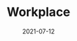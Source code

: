 ---
date: "2021-07-12"
draft: false
title: "Workplace"
description: "Application built to improve productivity"
icon: "fas fa-laptop-house"  # fontawesome icon pack : https://fontawesome.com/icons/
layout: "layout-3"


######################### banner #####################
banner:
  title: "Workplace"
  image: "images/products/02.jpg"
  content : "Create a best strategic tool, share it with your team and ensure it’s on track with intuitive dashboards. Simple enough with the sophistication and flexibility to meet the needs"
  background_class: "bg-light"
  button:
    enable : true
    label : "Try for Free"
    link : "get-demo/"

      
######################### product_info #####################
product_info:
  enable : true
  title: "New experiments <br> Launch in minutes"
  content: "Both non-technical and technical users can design and launch new experiments quickly. Distinctio cumque totam explicabo, quia minima quae esse! Laudantium impedit ratione dignissimos."
  features:
  - image: "images/products/01.jpg"
    content : "##### For Marketing Teams


    Adipiscing elit Consequat tristique eget amet, tempus eu at consecttur. Leo facilisi nunc viverra tellus. Ac laoreet sit vel consquat. consectetur adipiscing elit. tempus eu at consecttur.

    <br><br>

    ##### For Product & Engineering

    Lorem ipsum dolor sit amet, consectetur adipiscing elit. Consequat tristique eget amet, tempus eu at consecttur. Leo facilisi nunc viverra tellus. Ac laoreet sit vel consquat.
    "

  - image: "images/products/02.jpg"
    content : "##### For Design Teams


    Adipiscing elit Consequat tristique eget amet, tempus eu at consecttur. Leo facilisi nunc viverra tellus. Ac laoreet sit vel consquat. consectetur adipiscing elit. tempus eu at consecttur.

    <br><br>

    ##### For Search Engine Optimization

    Lorem ipsum dolor sit amet, consectetur adipiscing elit. Consequat tristique eget amet, tempus eu at consecttur. Leo facilisi nunc viverra tellus. Ac laoreet sit vel consquat.
    "

      
######################### CTA #####################
cta:
  enable : true
  title : "Start accelerating your strategy’s effectiveness, today."
  content : "For a limited time, you get **UNLIMITED** users & all the features available inside the platform!"
  background_class: ""
  button:
    enable : true
    label : "Try for Free"
    link : "get-demo/"


######################### Intro Video #####################
intro_video:
  enable: true
  title: "Schauen Sie sich unsere Videovorschau an"
  content: "Lorem ipsum dolor sit amet, consectetur adipiscing elit. Morbi egestas Werat viverra id et aliquet. vulputate egestas sollicitudin."
  background_class: "bg-light"
  video_url: "https://www.youtube.com/embed/dyZcRRWiuuw"
  video_thumbnail: "images/video-popup.jpg"

---